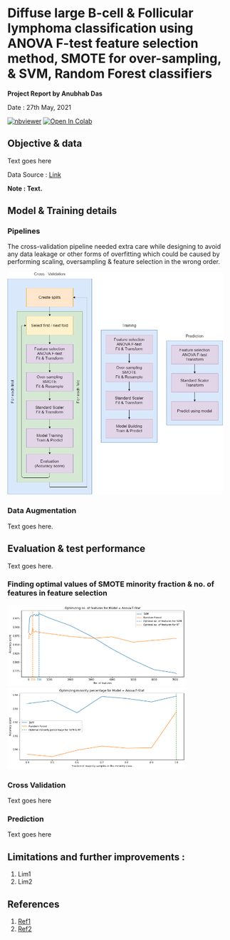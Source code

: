 # Diffuse large B-cell & Follicular lymphoma classification using ANOVA F-test feature selection method, SMOTE for over-sampling, & SVM, Random Forest classifiers

**Project Report by Anubhab Das** 

Date : 27th May, 2021

[![nbviewer](https://img.shields.io/badge/render-nbviewer-orange.svg)](https://nbviewer.jupyter.org/github/anubhabdaserrr/dlbcl-fl-lymphoma-classif/blob/main/DLBCL_FL_classif_nb.ipynb)
[![Open In Colab](https://colab.research.google.com/assets/colab-badge.svg)](https://colab.research.google.com/github/anubhabdaserrr/dlbcl-fl-lymphoma-classif/blob/main/DLBCL_FL_classif_nb.ipynb)

## Objective & data

Text goes here

Data Source : [Link](https://file.biolab.si/biolab/supp/bi-cancer/projections/info/DLBCL.html)

**Note : Text.**

## Model & Training details

### Pipelines

The cross-validation pipeline needed extra care while designing to avoid any data leakage or other forms of overfitting which could be caused by performing scaling, oversampling & feature selection in the wrong order.

<img src="./misc/val_train_predict_pipelines.png" height = 500 />

### Data Augmentation
Text goes here.


## Evaluation & test performance
Text goes here.

### Finding optimal values of SMOTE minority fraction & no. of features in feature selection
<img src = './misc/optimize_features.png' width=400  /> <img src = './misc/optimize_smote.png' width=400  />

### Cross Validation
Text goes here

### Prediction
Text goes here

## Limitations and further improvements :
1. Lim1
2. Lim2

## References
1. [Ref1](google.com)
2. [Ref2](google.com)
